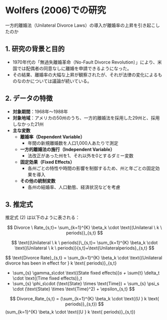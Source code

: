
# Wolfers (2006)での研究
一方的離婚法（Unilateral Divorce Laws）の導入が離婚率の上昇を引き起こしたのか

## 1. 研究の背景と目的
- 1970年代の「無過失離婚革命（No-Fault Divorce Revolution）」により、米国では配偶者の同意なしに離婚を申請できるようになった。
- その結果、離婚率の大幅な上昇が観察されたが、それが法律の変化によるものなのかについては議論が続いている。

## 2. データの特徴
- **対象期間**：1968年～1988年
- **対象地域**：アメリカの50州のうち、一方的離婚法を採用した29州と、採用しなかった21州
- **主な変数**
  - **離婚率（Dependent Variable）**  
    - 年間の新規離婚数を人口1,000人あたりで測定
  - **一方的離婚法の施行（Independent Variable）**  
    - 法改正があった州を1、それ以外を0とするダミー変数
  - **固定効果（Fixed Effects）**  
    - 各州ごとの特性や時間の影響を制御するため、州と年ごとの固定効果を導入
  - **その他の統制変数**  
    - 各州の結婚率、人口動態、経済状況などを考慮

## 3. 推定式

推定式 (2) は以下のように表される：


$$
Divorce \ Rate_{s,t}= \sum_{k=1}^{K} \beta_k \cdot \text{(Unilateral \ k \ periods)}_{s,t}
$$

$$
\text{(Unilateral \ k \ periods)}\_{s,t}= \sum_{k=1}^{K} \beta_k \cdot \text{(Unilateral \ k \ periods)}{s,t}+\text{Unilateralperiods}_{s,t}
$$


$$
\text{Divorce Rate}\_{s,t} = \sum_{k=1}^{K} \beta_k \cdot \text{(Unilateral divorce has been in effect for } k \text{ periods)}_{s,t}
+ \sum_{s} \gamma_s\cdot \text{(State fixed effects)}_s + \sum_{t} \delta_t \cdot \text{(Time fixed effects)}_t
+ \sum_{s} \phi_s\cdot (\text{State} \times \text{Time}) + \sum_{s} \psi_s \cdot (\text{State} \times \text{Time}^2) + \epsilon_{s,t}
$$




$$
Divorce_Rate_{s,t} =  (\sum_{k=1}^{K} \beta_k \cdot \text{(U } k \text{ periods)}_{s,t})
$$
 (sum_{k=1}^{K} \beta_k \cdot \text{(U } k \text{ periods)}_{s,t})
